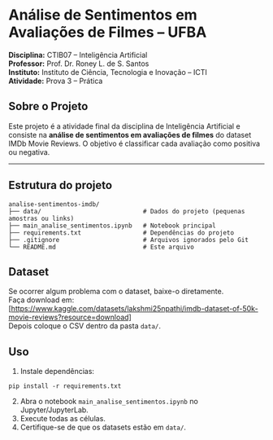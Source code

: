 # Análise de Sentimentos em Avaliações de Filmes – UFBA

**Disciplina:** CTIB07 – Inteligência Artificial  
**Professor:** Prof. Dr. Roney L. de S. Santos  
**Instituto:** Instituto de Ciência, Tecnologia e Inovação – ICTI  
**Atividade:** Prova 3 – Prática  

## Sobre o Projeto

Este projeto é a atividade final da disciplina de Inteligência Artificial e consiste na **análise de sentimentos em avaliações de filmes** do dataset IMDb Movie Reviews. O objetivo é classificar cada avaliação como positiva ou negativa.

---

## Estrutura do projeto

```
analise-sentimentos-imdb/
├── data/                            # Dados do projeto (pequenas amostras ou links)
├── main_analise_sentimentos.ipynb   # Notebook principal
├── requirements.txt                 # Dependências do projeto
├── .gitignore                       # Arquivos ignorados pelo Git
└── README.md                        # Este arquivo
```

## Dataset

Se ocorrer algum problema com o dataset, baixe-o diretamente.  
Faça download em: [https://www.kaggle.com/datasets/lakshmi25npathi/imdb-dataset-of-50k-movie-reviews?resource=download]  
Depois coloque o CSV dentro da pasta `data/`.

## Uso

1. Instale dependências:
```
pip install -r requirements.txt
```
2. Abra o notebook `main_analise_sentimentos.ipynb` no Jupyter/JupyterLab.
3. Execute todas as células.
4. Certifique-se de que os datasets estão em `data/`.
